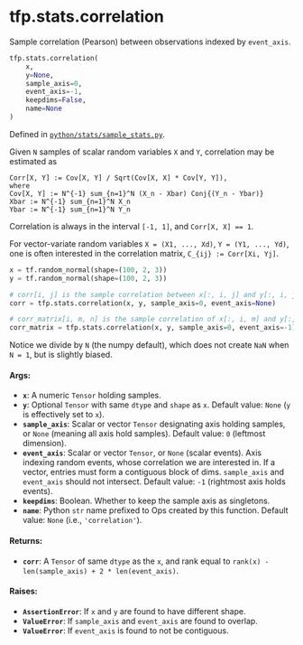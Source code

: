 <div itemscope itemtype="http://developers.google.com/ReferenceObject">
<meta itemprop="name" content="tfp.stats.correlation" />
<meta itemprop="path" content="Stable" />
</div>

# tfp.stats.correlation

Sample correlation (Pearson) between observations indexed by `event_axis`.

``` python
tfp.stats.correlation(
    x,
    y=None,
    sample_axis=0,
    event_axis=-1,
    keepdims=False,
    name=None
)
```



Defined in [`python/stats/sample_stats.py`](https://github.com/tensorflow/probability/tree/master/tensorflow_probability/python/stats/sample_stats.py).

<!-- Placeholder for "Used in" -->

Given `N` samples of scalar random variables `X` and `Y`, correlation may be
estimated as

```none
Corr[X, Y] := Cov[X, Y] / Sqrt(Cov[X, X] * Cov[Y, Y]),
where
Cov[X, Y] := N^{-1} sum_{n=1}^N (X_n - Xbar) Conj{(Y_n - Ybar)}
Xbar := N^{-1} sum_{n=1}^N X_n
Ybar := N^{-1} sum_{n=1}^N Y_n
```

Correlation is always in the interval `[-1, 1]`, and `Corr[X, X] == 1`.

For vector-variate random variables `X = (X1, ..., Xd)`, `Y = (Y1, ..., Yd)`,
one is often interested in the correlation matrix, `C_{ij} := Corr[Xi, Yj]`.

```python
x = tf.random_normal(shape=(100, 2, 3))
y = tf.random_normal(shape=(100, 2, 3))

# corr[i, j] is the sample correlation between x[:, i, j] and y[:, i, j].
corr = tfp.stats.correlation(x, y, sample_axis=0, event_axis=None)

# corr_matrix[i, m, n] is the sample correlation of x[:, i, m] and y[:, i, n]
corr_matrix = tfp.stats.correlation(x, y, sample_axis=0, event_axis=-1)
```

Notice we divide by `N` (the numpy default), which does not create `NaN`
when `N = 1`, but is slightly biased.

#### Args:


* <b>`x`</b>:  A numeric `Tensor` holding samples.
* <b>`y`</b>:  Optional `Tensor` with same `dtype` and `shape` as `x`.
  Default value: `None` (`y` is effectively set to `x`).
* <b>`sample_axis`</b>: Scalar or vector `Tensor` designating axis holding samples, or
  `None` (meaning all axis hold samples).
  Default value: `0` (leftmost dimension).
* <b>`event_axis`</b>:  Scalar or vector `Tensor`, or `None` (scalar events).
  Axis indexing random events, whose correlation we are interested in.
  If a vector, entries must form a contiguous block of dims. `sample_axis`
  and `event_axis` should not intersect.
  Default value: `-1` (rightmost axis holds events).
* <b>`keepdims`</b>:  Boolean.  Whether to keep the sample axis as singletons.
* <b>`name`</b>: Python `str` name prefixed to Ops created by this function.
      Default value: `None` (i.e., `'correlation'`).


#### Returns:


* <b>`corr`</b>: A `Tensor` of same `dtype` as the `x`, and rank equal to
  `rank(x) - len(sample_axis) + 2 * len(event_axis)`.


#### Raises:


* <b>`AssertionError`</b>:  If `x` and `y` are found to have different shape.
* <b>`ValueError`</b>:  If `sample_axis` and `event_axis` are found to overlap.
* <b>`ValueError`</b>:  If `event_axis` is found to not be contiguous.